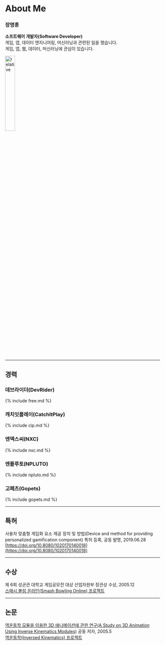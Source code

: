 
# About Me

### 장명훈  
**소프트웨어 개발자(Software Developer)**  
게임, 앱, 데이터 엔지니어링, 머신러닝과 관련된 일을 했습니다.   
게임, 앱, 웹, 데이터, 머신러닝에 관심이 있습니다.  

<img src='{{ "/assets/images/profile.png" | relative_url }}' alt='relative' width="25%">

---

## 경력

### 데브라이더(DevRider)
{% include free.md %}

### 캐치잇플레이(CatchItPlay)
{% include cip.md %}

### 엔엑스씨(NXC)
{% include nxc.md %}

### 엔플루토(NPLUTO)
{% include npluto.md %}

### 고페츠(Gopets)
{% include gopets.md %}

---

## 특허
사용자 맞춤형 게임화 요소 제공 장치 및 방법(Device and method for providing personalized gamification component) 특허 등록, 공동 발명, 2019.06.28    
[https://doi.org/10.8080/1020170140018](https://doi.org/10.8080/1020170140018)  

---

## 수상
제 6회 성균관 대학교 게임공모전 대상 산업자원부 장관상 수상, 2005.12  
[스매시 볼링 온라인(Smash Bowling Online) 프로젝트](/projects/game/smash_bowling.html)  

---

## 논문
[역운동학 모듈을 이용한 3D 애니메이션에 관한 연구(A Study on 3D Animation Using Inverse Kinematics Modules)](http://www.dbpia.co.kr/Journal/ArticleDetail/NODE01616414) 공동 저자, 2005.5  
[역운동학(Inversed Kinematics) 프로젝트](/projects/game/ik.html)  

